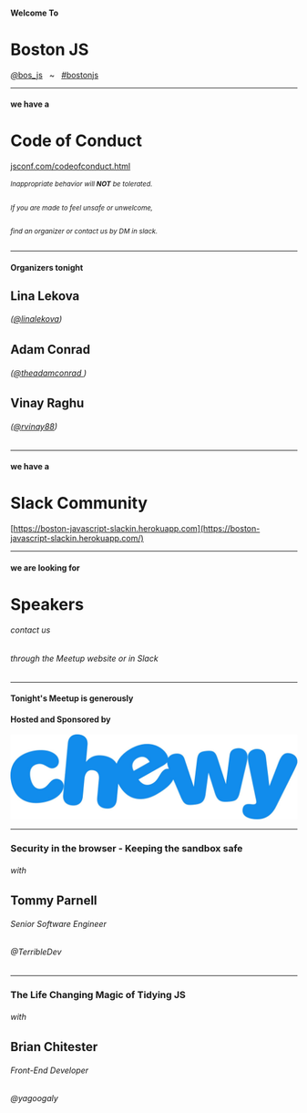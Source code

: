 <!-- .slide: class="bigslide" -->

#### Welcome To

# Boston JS 

[<em>@</em>bos_js](https://twitter.com/bos_js)  &nbsp; ~ &nbsp; [<em>#</em>bostonjs](https://twitter.com/search?q=%23bostonjs&src=typd)

---

#### we have a

# Code of Conduct

[jsconf.com/codeofconduct.html](http://jsconf.com/codeofconduct.html)
<small>

###### Inappropriate behavior will **NOT** be tolerated.

###### If you are made to feel unsafe or unwelcome,

###### find an organizer or contact us by DM in slack.

</small>

---

#### Organizers tonight

## Lina Lekova 
###### ([<em>@</em>linalekova](https://twitter.com/linalekova))

## Adam Conrad
###### ([<em>@</em>theadamconrad ](https://twitter.com/theadamconrad ))

## Vinay Raghu
###### ([<em>@</em>rvinay88](https://twitter.com/rvinay88))

---

#### we have a

# Slack Community

[https://boston-javascript-slackin.herokuapp.com](https://boston-javascript-slackin.herokuapp.com/)

---

#### we are looking for

# Speakers

###### contact us 

###### through the Meetup website or in Slack

---

#### Tonight's Meetup is generously 
#### Hosted and Sponsored by 

![Chewy](./images/Chewy_Logo.jpg)

---

### Security in the browser - Keeping the sandbox safe

###### with

## Tommy Parnell

###### Senior Software Engineer
###### @TerribleDev

---

### The Life Changing Magic of Tidying JS

###### with

## Brian Chitester

###### Front-End Developer
###### @yagoogaly